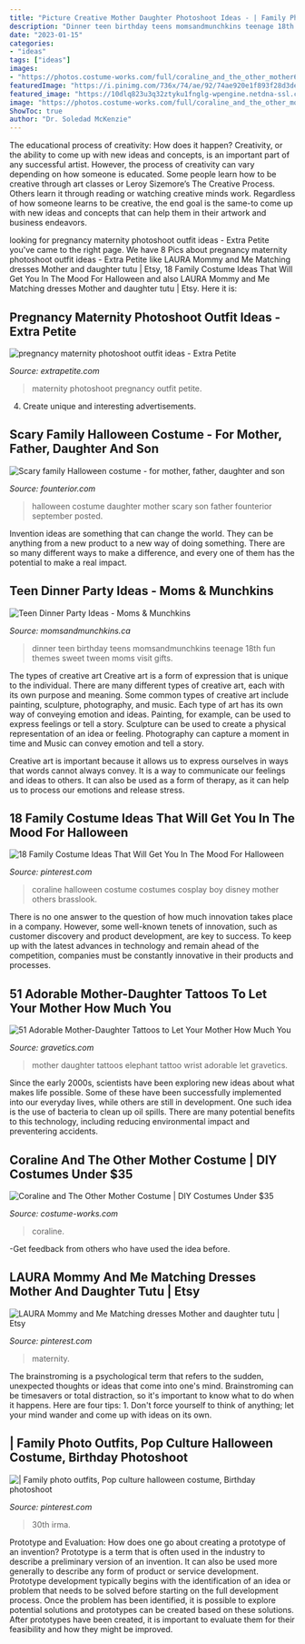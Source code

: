 ```yaml
---
title: "Picture Creative Mother Daughter Photoshoot Ideas - | Family Photo Outfits, Pop Culture Halloween Costume, Birthday Photoshoot"
description: "Dinner teen birthday teens momsandmunchkins teenage 18th fun themes sweet tween moms visit gifts"
date: "2023-01-15"
categories:
- "ideas"
tags: ["ideas"]
images:
- "https://photos.costume-works.com/full/coraline_and_the_other_mother6.jpg"
featuredImage: "https://i.pinimg.com/736x/74/ae/92/74ae920e1f893f28d3deb22c0b083061.jpg"
featured_image: "https://10dlq823u3q32ztyku1fnglg-wpengine.netdna-ssl.com/wp-content/uploads/2018/07/Lace_Luce1805182-96-edited-e1532565673702.jpg"
image: "https://photos.costume-works.com/full/coraline_and_the_other_mother6.jpg"
ShowToc: true
author: "Dr. Soledad McKenzie"
---
```



The educational process of creativity: How does it happen?
Creativity, or the ability to come up with new ideas and concepts, is an important part of any successful artist. However, the process of creativity can vary depending on how someone is educated. Some people learn how to be creative through art classes or Leroy Sizemore’s The Creative Process. Others learn it through reading or watching creative minds work. Regardless of how someone learns to be creative, the end goal is the same-to come up with new ideas and concepts that can help them in their artwork and business endeavors.

	

		
looking for pregnancy maternity photoshoot outfit ideas - Extra Petite you've came to the right page. We have 8 Pics about pregnancy maternity photoshoot outfit ideas - Extra Petite like LAURA Mommy and Me Matching dresses Mother and daughter tutu | Etsy, 18 Family Costume Ideas That Will Get You In The Mood For Halloween and also LAURA Mommy and Me Matching dresses Mother and daughter tutu | Etsy. Here it is:
		
    
## Pregnancy Maternity Photoshoot Outfit Ideas - Extra Petite

<img loading=lazy src="https://10dlq823u3q32ztyku1fnglg-wpengine.netdna-ssl.com/wp-content/uploads/2018/07/Lace_Luce1805182-96-edited-e1532565673702.jpg" onerror="this.onerror=null;this.src='https://tse4.mm.bing.net/th?id=OIP.nhPV_JgMX59wXDyk21gXgQHaLG&amp;pid=15.1';" alt="pregnancy maternity photoshoot outfit ideas - Extra Petite">

_Source: extrapetite.com_

>maternity photoshoot pregnancy outfit petite. 

	

4. Create unique and interesting advertisements.

    
## Scary Family Halloween Costume - For Mother, Father, Daughter And Son

<img loading=lazy src="http://founterior.com/wp-content/uploads/2014/09/Scary-family-Halloween-costume-for-mother-father-daughter-and-son.jpg" onerror="this.onerror=null;this.src='https://tse3.mm.bing.net/th?id=OIP.oqOjwOlZs56hl5gbZgcXzwHaKv&amp;pid=15.1';" alt="Scary family Halloween costume - for mother, father, daughter and son">

_Source: founterior.com_

>halloween costume daughter mother scary son father founterior september posted. 

	

Invention ideas are something that can change the world. They can be anything from a new product to a new way of doing something. There are so many different ways to make a difference, and every one of them has the potential to make a real impact.

    
## Teen Dinner Party Ideas - Moms &amp; Munchkins

<img loading=lazy src="https://www.momsandmunchkins.ca/wp-content/uploads/2014/11/teen-dinner-party-ideas.jpg" onerror="this.onerror=null;this.src='https://tse2.mm.bing.net/th?id=OIP.WyZd9bcYYMzf6qFPbyPQ6QHaMd&amp;pid=15.1';" alt="Teen Dinner Party Ideas - Moms &amp; Munchkins">

_Source: momsandmunchkins.ca_

>dinner teen birthday teens momsandmunchkins teenage 18th fun themes sweet tween moms visit gifts. 

	

The types of creative art
Creative art is a form of expression that is unique to the individual. There are many different types of creative art, each with its own purpose and meaning.
Some common types of creative art include painting, sculpture, photography, and music. Each type of art has its own way of conveying emotion and ideas. Painting, for example, can be used to express feelings or tell a story. Sculpture can be used to create a physical representation of an idea or feeling. Photography can capture a moment in time and Music can convey emotion and tell a story.

Creative art is important because it allows us to express ourselves in ways that words cannot always convey. It is a way to communicate our feelings and ideas to others. It can also be used as a form of therapy, as it can help us to process our emotions and release stress.

    
## 18 Family Costume Ideas That Will Get You In The Mood For Halloween

<img loading=lazy src="https://i.pinimg.com/736x/db/9f/fc/db9ffc1b142e8034dd38ea6d5f810117.jpg" onerror="this.onerror=null;this.src='https://tse1.mm.bing.net/th?id=OIP.hBoqPWA2OGMhoghdZS9W4QHaJQ&amp;pid=15.1';" alt="18 Family Costume Ideas That Will Get You In The Mood For Halloween">

_Source: pinterest.com_

>coraline halloween costume costumes cosplay boy disney mother others brasslook. 

	

There is no one answer to the question of how much innovation takes place in a company. However, some well-known tenets of innovation, such as customer discovery and product development, are key to success. To keep up with the latest advances in technology and remain ahead of the competition, companies must be constantly innovative in their products and processes.

    
## 51 Adorable Mother-Daughter Tattoos To Let Your Mother How Much You

<img loading=lazy src="https://www.gravetics.com/wp-content/uploads/2017/07/Baby-Elephant-On-Wrist-Mother-Daugter-Tattoo.jpg" onerror="this.onerror=null;this.src='https://tse4.mm.bing.net/th?id=OIP.ssPIsg5pRH7InLZGqFw_JQHaJQ&amp;pid=15.1';" alt="51 Adorable Mother-Daughter Tattoos to Let Your Mother How Much You">

_Source: gravetics.com_

>mother daughter tattoos elephant tattoo wrist adorable let gravetics. 

	

Since the early 2000s, scientists have been exploring new ideas about what makes life possible. Some of these have been successfully implemented into our everyday lives, while others are still in development. One such idea is the use of bacteria to clean up oil spills. There are many potential benefits to this technology, including reducing environmental impact and preventering accidents.

    
## Coraline And The Other Mother Costume | DIY Costumes Under $35

<img loading=lazy src="https://photos.costume-works.com/full/coraline_and_the_other_mother6.jpg" onerror="this.onerror=null;this.src='https://tse4.mm.bing.net/th?id=OIP.Rjy8pduJ8xc6gKRlqEBQzQHaLF&amp;pid=15.1';" alt="Coraline and The Other Mother Costume | DIY Costumes Under $35">

_Source: costume-works.com_

>coraline. 

	

-Get feedback from others who have used the idea before.

    
## LAURA Mommy And Me Matching Dresses Mother And Daughter Tutu | Etsy

<img loading=lazy src="https://i.pinimg.com/736x/66/40/9c/66409cff4f6c2bdecfde2e7cf7bd32eb.jpg" onerror="this.onerror=null;this.src='https://tse3.mm.bing.net/th?id=OIP.Zv69IwyhlW1UMkZ2K_IYcAHaLH&amp;pid=15.1';" alt="LAURA Mommy and Me Matching dresses Mother and daughter tutu | Etsy">

_Source: pinterest.com_

>maternity. 

	

The brainstroming is a psychological term that refers to the sudden, unexpected thoughts or ideas that come into one's mind. Brainstroming can be timesavers or total distraction, so it's important to know what to do when it happens. Here are four tips: 1. Don't force yourself to think of anything; let your mind wander and come up with ideas on its own. 
    
## | Family Photo Outfits, Pop Culture Halloween Costume, Birthday Photoshoot

<img loading=lazy src="https://i.pinimg.com/736x/74/ae/92/74ae920e1f893f28d3deb22c0b083061.jpg" onerror="this.onerror=null;this.src='https://tse1.mm.bing.net/th?id=OIP.1QEZMD7hO0a7wJgLXIEvsQHaLF&amp;pid=15.1';" alt="| Family photo outfits, Pop culture halloween costume, Birthday photoshoot">

_Source: pinterest.com_

>30th irma. 

	

Prototype and Evaluation: How does one go about creating a prototype of an invention?
Prototype is a term that is often used in the industry to describe a preliminary version of an invention. It can also be used more generally to describe any form of product or service development. Prototype development typically begins with the identification of an idea or problem that needs to be solved before starting on the full development process. Once the problem has been identified, it is possible to explore potential solutions and prototypes can be created based on these solutions. After prototypes have been created, it is important to evaluate them for their feasibility and how they might be improved.

